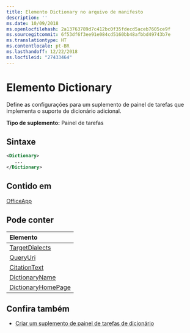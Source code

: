 ```yaml
---
title: Elemento Dictionary no arquivo de manifesto
description: ''
ms.date: 10/09/2018
ms.openlocfilehash: 2a13763789d7c412bc0f35fdecd5aceb7605ce9f
ms.sourcegitcommit: 6f53df6f3ee91e084cd5160bb48afbbd49743b7e
ms.translationtype: HT
ms.contentlocale: pt-BR
ms.lasthandoff: 12/22/2018
ms.locfileid: "27433464"
---
```

# <a name="dictionary-element"></a>Elemento Dictionary
Define as configurações para um suplemento de painel de tarefas que implementa o suporte de dicionário adicional.

**Tipo de suplemento:** Painel de tarefas

## <a name="syntax"></a>Sintaxe

```XML
<Dictionary>
   ...
</Dictionary>
```

## <a name="contained-in"></a>Contido em

[OfficeApp](officeapp.md)

## <a name="can-contain"></a>Pode conter

|**Elemento**|
|:-----|
|[TargetDialects](targetdialects.md)|
|[QueryUri](queryuri.md)|
|[CitationText](citationtext.md)|
|[DictionaryName](dictionaryname.md)|
|[DictionaryHomePage](dictionaryhomepage.md)|

## <a name="see-also"></a>Confira também

- [Criar um suplemento de painel de tarefas de dicionário](https://docs.microsoft.com/office/dev/add-ins/word/dictionary-task-pane-add-ins)
    
